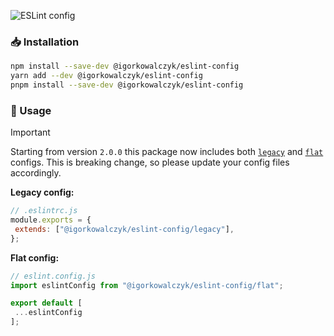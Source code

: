 ![ESLint config](https://github.com/IgorKowalczyk/shared-configs/assets/49127376/0455914b-4614-4f90-8348-d8229ab2d9f0)

### 📥 Installation

```bash
npm install --save-dev @igorkowalczyk/eslint-config
yarn add --dev @igorkowalczyk/eslint-config
pnpm install --save-dev @igorkowalczyk/eslint-config
```

### 🔩 Usage

> [!IMPORTANT]
> Starting from version `2.0.0` this package now includes both [`legacy`](https://eslint.org/docs/latest/use/configure/configuration-files) and [`flat`](https://eslint.org/docs/latest/use/configure/configuration-files-new) configs. This is breaking change, so please update your config files accordingly.

**Legacy config:**
```js
// .eslintrc.js
module.exports = {
 extends: ["@igorkowalczyk/eslint-config/legacy"],
};
```

**Flat config:**
```js
// eslint.config.js
import eslintConfig from "@igorkowalczyk/eslint-config/flat";

export default [
 ...eslintConfig
];
```
